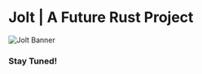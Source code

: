 # Jolt | A Future Rust Project
![Jolt Banner](https://user-images.githubusercontent.com/45884264/217334007-fe25297b-b3e3-4b84-a647-14a000fb2454.svg)

### Stay Tuned!
